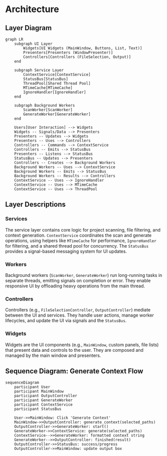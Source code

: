 # Architecture

## Layer Diagram

```mermaid
graph LR
    subgraph UI Layer
        Widgets[UI Widgets (MainWindow, Buttons, List, Text)]
        Presenters[Presenters (WindowPresenter)]
        Controllers[Controllers (FileSelection, Output)]
    end

    subgraph Service Layer
        ContextService[ContextService]
        StatusBus[StatusBus]
        ThreadPool[Shared Thread Pool]
        MTimeCache[MTimeCache]
        IgnoreHandler[IgnoreHandler]
    end

    subgraph Background Workers
        ScanWorker[ScanWorker]
        GenerateWorker[GenerateWorker]
    end

    Users[User Interaction] --> Widgets
    Widgets -- Signals/Data --> Presenters
    Presenters -- Updates --> Widgets
    Presenters -- Uses --> Controllers
    Controllers -- Commands --> ContextService
    Controllers -- Emits --> StatusBus
    Presenters -- Listens --> StatusBus
    StatusBus -- Updates --> Presenters
    Controllers -- Creates --> Background Workers
    Background Workers -- Uses --> ContextService
    Background Workers -- Emits --> StatusBus
    Background Workers -- Results --> Controllers
    ContextService -- Uses --> IgnoreHandler
    ContextService -- Uses --> MTimeCache
    ContextService -- Uses --> ThreadPool
```

## Layer Descriptions

### Services
The service layer contains core logic for project scanning, file filtering, and context generation. `ContextService` coordinates the scan and generate operations, using helpers like `MTimeCache` for performance, `IgnoreHandler` for filtering, and a shared thread pool for concurrency. The `StatusBus` provides a signal-based messaging system for UI updates.

### Workers
Background workers (`ScanWorker`, `GenerateWorker`) run long-running tasks in separate threads, emitting signals on completion or error. They enable responsive UI by offloading heavy operations from the main thread.

### Controllers
Controllers (e.g., `FileSelectionController`, `OutputController`) mediate between the UI and services. They handle user actions, manage worker lifecycles, and update the UI via signals and the `StatusBus`.

### Widgets
Widgets are the UI components (e.g., `MainWindow`, custom panels, file lists) that present data and controls to the user. They are composed and managed by the main window and presenters.

## Sequence Diagram: Generate Context Flow

```mermaid
sequenceDiagram
    participant User
    participant MainWindow
    participant OutputController
    participant GenerateWorker
    participant ContextService
    participant StatusBus

    User->>MainWindow: Click 'Generate Context'
    MainWindow->>OutputController: generate_context(selected_paths)
    OutputController->>GenerateWorker: start()
    GenerateWorker->>ContextService: generate(selected_paths)
    ContextService-->>GenerateWorker: formatted context string
    GenerateWorker-->>OutputController: finished(result)
    OutputController->>StatusBus: success/progress
    OutputController->>MainWindow: update output box
``` 